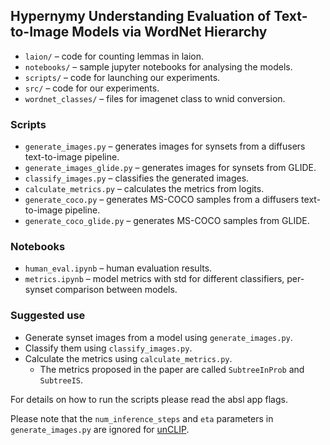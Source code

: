## Hypernymy Understanding Evaluation of Text-to-Image Models via WordNet Hierarchy

* `laion/` – code for counting lemmas in laion.
* `notebooks/` – sample jupyter notebooks for analysing the models.
* `scripts/` – code for launching our experiments.
* `src/` – code for our experiments.
* `wordnet_classes/` – files for imagenet class to wnid conversion.

### Scripts

* `generate_images.py` – generates images for synsets from a diffusers text-to-image pipeline.
* `generate_images_glide.py` – generates images for synsets from GLIDE.
* `classify_images.py` – classifies the generated images.
* `calculate_metrics.py` – calculates the metrics from logits.
* `generate_coco.py` – generates MS-COCO samples from a diffusers text-to-image pipeline.
* `generate_coco_glide.py` – generates MS-COCO samples from GLIDE.

### Notebooks

* `human_eval.ipynb` – human evaluation results.
* `metrics.ipynb` – model metrics with std for different classifiers, per-synset comparison between models.

### Suggested use

* Generate synset images from a model using `generate_images.py`.
* Classify them using `classify_images.py`.
* Calculate the metrics using `calculate_metrics.py`. 
  * The metrics proposed in the paper are called `SubtreeInProb` and `SubtreeIS`.

For details on how to run the scripts please read the absl app flags.

Please note that the `num_inference_steps` and `eta` parameters in `generate_images.py` are ignored for [unCLIP](https://huggingface.co/docs/diffusers/api/pipelines/unclip). 
